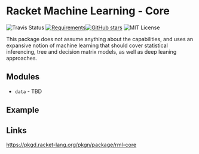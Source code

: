 # Racket Machine Learning - Core

![Travis Status](https://travis-ci.org/johnstonskj/rml-core.svg)
[![Requirements](https://requires.io/github/johnstonskj/rml-core/requirements.svg?branch=master)](https://requires.io/github/johnstonskj/rml-core/requirements/?branch=master)[![GitHub stars](https://img.shields.io/github/stars/johnstonskj/rml-core.svg)](https://github.com/johnstonskj/rml-core/stargazers)
![MIT License](https://img.shields.io/badge/license-MIT-118811.svg)

This package does not assume anything about the capabilities, and uses an
expansive notion of machine learning that should cover statistical inferencing,
tree and decision matrix models, as well as deep leaning approaches.

## Modules

* `data` - TBD

## Example


## Links

https://pkgd.racket-lang.org/pkgn/package/rml-core
